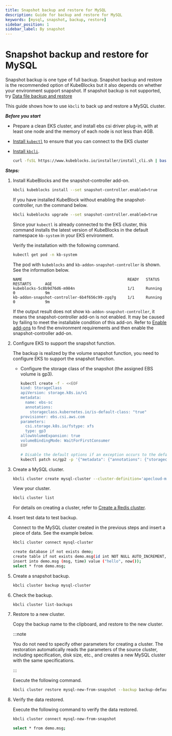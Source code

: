 ```yaml
---
title: Snapshot backup and restore for MySQL
description: Guide for backup and restore for MySQL
keywords: [mysql, snapshot, backup, restore]
sidebar_position: 1
sidebar_label: By snapshot
---
```


# Snapshot backup and restore for MySQL

Snapshot backup is one type of full backup. Snapshot backup and restore is the recommended option of KubeBlocks but it also depends on whether your environment support snapshot. If snapshot backup is not supported, try [Data file backup and restore](./data-file-backup-and-restore.md)

This guide shows how to use `kbcli` to back up and restore a MySQL cluster.

***Before you start***

- Prepare a clean EKS cluster, and install ebs csi driver plug-in, with at least one node and the memory of each node is not less than 4GB.
- [Install `kubectl`](https://kubernetes.io/docs/tasks/tools/install-kubectl-macos/) to ensure that you can connect to the EKS cluster
- [Install `kbcli`](./../../installation/install-and-uninstall-kbcli-and-kubeblocks.md#install-kbcli).

   ```bash
   curl -fsSL https://www.kubeblocks.io/installer/install_cli.sh | bash
   ```

***Steps:***

1. Install KubeBlocks and the snapshot-controller add-on.

     ```bash
     kbcli kubeblocks install --set snapshot-controller.enabled=true
     ```

     If you have installed KubeBlock without enabling the snapshot-controller, run the command below.

     ```bash
     kbcli kubeblocks upgrade --set snapshot-controller.enabled=true
     ```

     Since your `kubectl` is already connected to the EKS cluster, this command installs the latest version of KubeBlocks in the default namespace `kb-system` in your EKS environment.

     Verify the installation with the following command.

     ```bash
     kubectl get pod -n kb-system
     ```

     The pod with `kubeblocks` and  `kb-addon-snapshot-controller` is shown. See the information below.

     ```
     NAME                                              READY   STATUS             RESTARTS      AGE
     kubeblocks-5c8b9d76d6-m984n                       1/1     Running            0             9m
     kb-addon-snapshot-controller-6b4f656c99-zgq7g     1/1     Running            0             9m
     ```

     If the output result does not show `kb-addon-snapshot-controller`, it means the snapshot-controller add-on is not enabled. It may be caused by failing to meet the installable condition of this add-on. Refer to [Enable add-ons](../../installation/enable-add-ons.md) to find the environment requirements and then enable the snapshot-controller add-on.

2. Configure EKS to support the snapshot function.

     The backup is realized by the volume snapshot function, you need to configure EKS to support the snapshot function.

     - Configure the storage class of the snapshot (the assigned EBS volume is gp3).

       ```bash
       kubectl create -f - <<EOF
       kind: StorageClass
       apiVersion: storage.k8s.io/v1
       metadata:
         name: ebs-sc
         annotations:
           storageclass.kubernetes.io/is-default-class: "true"
       provisioner: ebs.csi.aws.com
       parameters:
         csi.storage.k8s.io/fstype: xfs
         type: gp3
       allowVolumeExpansion: true
       volumeBindingMode: WaitForFirstConsumer
       EOF
       ```

       ```bash
       # Disable the default options if an exception occurs to the default gp2 snapshot
       kubectl patch sc/gp2 -p '{"metadata": {"annotations": {"storageclass.kubernetes.io/is-default-class": "false"}}}'
       ```

3. Create a MySQL cluster.

     ```bash
     kbcli cluster create mysql-cluster --cluster-definition='apecloud-mysql'
     ```

     View your cluster.

     ```bash
     kbcli cluster list
     ```

     For details on creating a cluster, refer to [Create a Redis cluster](./../cluster-management/create-and-connect-a-mysql-cluster.md#create-a-mysql-cluster).

4. Insert test data to test backup.

     Connect to the MySQL cluster created in the previous steps and insert a piece of data. See the example below.

     ```bash
     kbcli cluster connect mysql-cluster
   
     create database if not exists demo;
     create table if not exists demo.msg(id int NOT NULL AUTO_INCREMENT, msg text, time datetime, PRIMARY KEY (id));
     insert into demo.msg (msg, time) value ("hello", now());
     select * from demo.msg;
     ```
  
5. Create a snapshot backup.

    ```bash
    kbcli cluster backup mysql-cluster
    ```

6. Check the backup.

    ```bash
    kbcli cluster list-backups
    ```

7. Restore to a new cluster.

   Copy the backup name to the clipboard, and restore to the new cluster.

   :::note

   You do not need to specify other parameters for creating a cluster. The restoration automatically reads the parameters of the source cluster, including specification, disk size, etc., and creates a new MySQL cluster with the same specifications.

   :::

   Execute the following command.

   ```bash
   kbcli cluster restore mysql-new-from-snapshot --backup backup-default-mysql-cluster-20221124113440
   ```

8. Verify the data restored.

     Execute the following command to verify the data restored.

     ```bash
     kbcli cluster connect mysql-new-from-snapshot

     select * from demo.msg;
     ```

